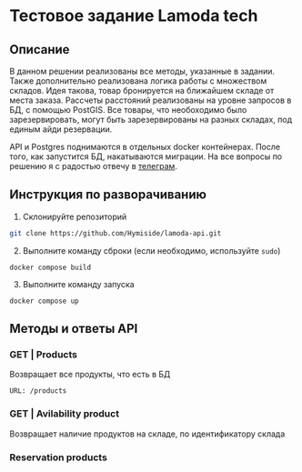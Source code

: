 # Тестовое задание Lamoda tech
## Описание
В данном решении реализованы все методы, указанные в задании. Также дополнительно реализована логика работы с множеством складов. Идея такова, товар бронируется на ближайшем складе от места заказа. Рассчеты расстояний реализованы на уровне запросов в БД, с помощью PostGIS. Все товары, что необоходимо было зарезервировать, могут быть зарезервированы на разных складах, под единым айди резервации.

API и Postgres поднимаются в отдельных docker контейнерах. После того, как запустится БД, накатываются миграции.
На все вопросы по решению я с радостью отвечу в [телеграм](https://t.me/hymiside).
 
## Инструкция по разворачиванию
1. Склонируйте репозиторий
```bash
git clone https://github.com/Hymiside/lamoda-api.git
```
2. Выполните команду сброки (если необходимо, используйте `sudo`)
```
docker compose build
```
3. Выполните команду запуска
```
docker compose up
```

## Методы и ответы API
### GET | Products
Возвращает все продукты, что есть в БД
```
URL: /products
```

### GET | Avilability product
Возвращает наличие продуктов на складе, по идентификатору склада


### Reservation products
